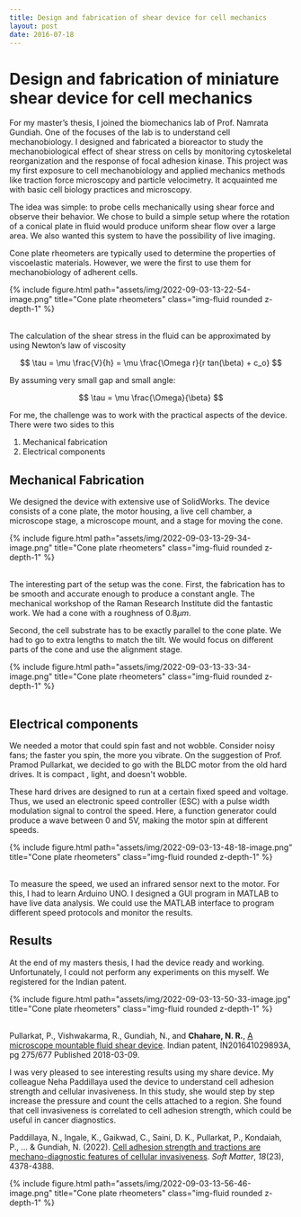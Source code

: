 ```yaml
---
title: Design and fabrication of shear device for cell mechanics
layout: post
date: 2016-07-18
---
```


# Design and fabrication of miniature shear device for cell mechanics

For my master’s thesis, I joined the biomechanics lab of Prof. Namrata Gundiah. One of the focuses of the lab is to understand cell mechanobiology. I designed and fabricated a bioreactor to study the mechanobiological effect of shear stress on cells by monitoring cytoskeletal reorganization and the response of focal adhesion kinase. This project was my first exposure to cell mechanobiology and applied mechanics methods like traction force microscopy and particle velocimetry. It acquainted me with basic cell biology practices and microscopy.

The idea was simple: to probe cells mechanically using shear force and observe their behavior. We chose to build a simple setup where the rotation of a conical plate in fluid would produce uniform shear flow over a large area. We also wanted this system to have the possibility of live imaging.

Cone plate rheometers are typically used to determine the properties of viscoelastic materials. However, we were the first to use them for mechanobiology of adherent cells.

<div class="row justify-content-sm-center">
{% include figure.html path="assets/img/2022-09-03-13-22-54-image.png" title="Cone plate rheometers" class="img-fluid rounded z-depth-1" %}
</div>
<br>

The calculation of the shear stress in the fluid can be approximated by using Newton’s law of viscosity

$$
\tau = \mu \frac{V}{h} = \mu \frac{\Omega r}{r tan(\beta) + c_o}
$$

By assuming very small gap and small angle:

$$
\tau = \mu \frac{\Omega}{\beta}
$$

For me, the challenge was to work with the practical aspects of the device. There were two sides to this

1. Mechanical fabrication
2. Electrical components

## Mechanical Fabrication

We designed the device with extensive use of SolidWorks. The device consists of a cone plate, the motor housing, a live cell chamber, a microscope stage, a microscope mount, and a stage for moving the cone.

<div class="row justify-content-sm-center">
{% include figure.html path="assets/img/2022-09-03-13-29-34-image.png" title="Cone plate rheometers" class="img-fluid rounded z-depth-1" %}
</div>
<br>

The interesting part of the setup was the cone. First, the fabrication has to be smooth and accurate enough to produce a constant angle. The mechanical workshop of the Raman Research Institute did the fantastic work. We had a cone with a roughness of $0.8 \mu m$.

Second, the cell substrate has to be exactly parallel to the cone plate. We had to go to extra lengths to match the tilt. We would focus on different parts of the cone and use the alignment stage.

<div class="row justify-content-sm-center">
{% include figure.html path="assets/img/2022-09-03-13-33-34-image.png" title="Cone plate rheometers" class="img-fluid rounded z-depth-1" %}
</div>
<br>


## Electrical components

We needed a motor that could spin fast and not wobble. Consider noisy fans; the faster you spin, the more you vibrate. On the suggestion of Prof. Pramod Pullarkat, we decided to go with the BLDC motor from the old hard drives. It is compact , light, and doesn't wobble.

These hard drives are designed to run at a certain fixed speed and voltage. Thus, we used an electronic speed controller (ESC) with a pulse width modulation signal to control the speed. Here, a function generator could produce a wave between 0 and 5V, making the motor spin at different speeds.

<div class="row justify-content-sm-center">
{% include figure.html path="assets/img/2022-09-03-13-48-18-image.png" title="Cone plate rheometers" class="img-fluid rounded z-depth-1" %}
</div>
<br>

To measure the speed, we used an infrared sensor next to the motor. For this, I had to learn Arduino UNO. I designed a GUI program in MATLAB to have live data analysis. We could use the MATLAB interface to program different speed protocols and monitor the results.

## Results

At the end of my masters thesis, I had the device ready and working. Unfortunately, I could not perform any experiments on this myself. We registered for the Indian patent.

<div class="row justify-content-sm-center">
{% include figure.html path="assets/img/2022-09-03-13-50-33-image.jpg" title="Cone plate rheometers" class="img-fluid rounded z-depth-1" %}
</div>
<br>

Pullarkat, P., Vishwakarma, R., Gundiah, N., and **Chahare, N. R.**, [A microscope mountable fluid shear device](http://ipindia.gov.in/writereaddata/Portal/IPOJournal/1_2591_1/Part-1.pdf). Indian patent, IN201641029893A, pg 275/677 Published 2018-03-09.

I was very pleased to see interesting results using my share device. My colleague Neha Paddillaya used the device to understand cell adhesion strength and cellular invasiveness. In this study, she would step by step increase the pressure and count the cells attached to a region. She found that cell invasiveness is correlated to cell adhesion strength, which could be useful in cancer diagnostics.

Paddillaya, N., Ingale, K., Gaikwad, C., Saini, D. K., Pullarkat, P., Kondaiah, P., ... & Gundiah, N. (2022). [Cell adhesion strength and tractions are mechano-diagnostic features of cellular invasiveness](https://pubs.rsc.org/en/content/articlelanding/2022/SM/D2SM00015F). *Soft Matter*, *18*(23), 4378-4388.

<div class="row justify-content-sm-center">
{% include figure.html path="assets/img/2022-09-03-13-56-46-image.png" title="Cone plate rheometers" class="img-fluid rounded z-depth-1" %}
</div>
<br>
